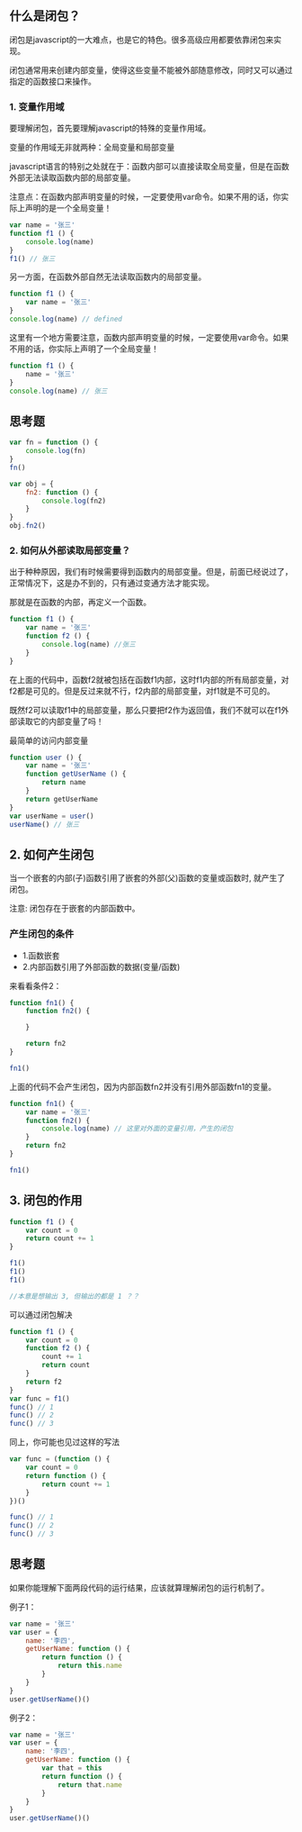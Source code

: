 ## 什么是闭包？

闭包是javascript的一大难点，也是它的特色。很多高级应用都要依靠闭包来实现。

闭包通常用来创建内部变量，使得这些变量不能被外部随意修改，同时又可以通过指定的函数接口来操作。

### 1. 变量作用域

要理解闭包，首先要理解javascript的特殊的变量作用域。

变量的作用域无非就两种：全局变量和局部变量

javascript语言的特别之处就在于：函数内部可以直接读取全局变量，但是在函数外部无法读取函数内部的局部变量。

注意点：在函数内部声明变量的时候，一定要使用var命令。如果不用的话，你实际上声明的是一个全局变量！

```javascript
var name = '张三'
function f1 () {
    console.log(name)
}
f1() // 张三
```

另一方面，在函数外部自然无法读取函数内的局部变量。

```javascript
function f1 () {
    var name = '张三'
}
console.log(name) // defined
```

这里有一个地方需要注意，函数内部声明变量的时候，一定要使用var命令。如果不用的话，你实际上声明了一个全局变量！

```javascript
function f1 () {
    name = '张三'
}
console.log(name) // 张三
```

## 思考题

```javascript
var fn = function () {
    console.log(fn)
}
fn()

var obj = {
    fn2: function () {
        console.log(fn2)
    }
}
obj.fn2()
```

### 2. 如何从外部读取局部变量？

出于种种原因，我们有时候需要得到函数内的局部变量。但是，前面已经说过了，正常情况下，这是办不到的，只有通过变通方法才能实现。

那就是在函数的内部，再定义一个函数。

```javascript
function f1 () {
    var name = '张三'
    function f2 () {
        console.log(name) //张三
    }
}
```

在上面的代码中，函数f2就被包括在函数f1内部，这时f1内部的所有局部变量，对f2都是可见的。但是反过来就不行，f2内部的局部变量，对f1就是不可见的。

既然f2可以读取f1中的局部变量，那么只要把f2作为返回值，我们不就可以在f1外部读取它的内部变量了吗！

最简单的访问内部变量

```javascript
function user () {
    var name = '张三'
    function getUserName () {
        return name
    }
    return getUserName
}
var userName = user()
userName() // 张三
```

## 2. 如何产生闭包

当一个嵌套的内部(子)函数引用了嵌套的外部(父)函数的变量或函数时, 就产生了闭包。

注意: 闭包存在于嵌套的内部函数中。

### 产生闭包的条件

- 1.函数嵌套
- 2.内部函数引用了外部函数的数据(变量/函数)

来看看条件2：

```javascript
function fn1() {
    function fn2() {

    }

    return fn2
}

fn1()
```

上面的代码不会产生闭包，因为内部函数fn2并没有引用外部函数fn1的变量。

```javascript
function fn1() {
    var name = '张三'
    function fn2() {
        console.log(name) // 这里对外面的变量引用，产生的闭包
    }
    return fn2
}

fn1()
```

## 3. 闭包的作用

```javascript
function f1 () {
    var count = 0
    return count += 1
}

f1()
f1()
f1()

//本意是想输出 3, 但输出的都是 1 ？？
```

可以通过闭包解决

```javascript
function f1 () {
    var count = 0
    function f2 () {
        count += 1
        return count
    }
    return f2 
}
var func = f1()
func() // 1
func() // 2
func() // 3
```

同上，你可能也见过这样的写法

```javascript
var func = (function () {
    var count = 0
    return function () {
        return count += 1
    }
})()

func() // 1
func() // 2
func() // 3
```

## 思考题

如果你能理解下面两段代码的运行结果，应该就算理解闭包的运行机制了。

例子1：

```javascript
var name = '张三'
var user = {
    name: '李四',
    getUserName: function () {
        return function () {
            return this.name
        }
    }
}
user.getUserName()()
```

例子2：

```javascript
var name = '张三'
var user = {
    name: '李四',
    getUserName: function () {
        var that = this
        return function () {
            return that.name
        }
    }
}
user.getUserName()()
```